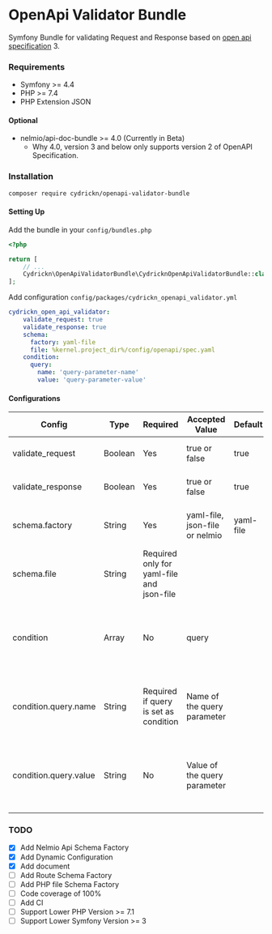 # OpenApi Validator Bundle

Symfony Bundle for validating Request and Response based on [open api specification](https://swagger.io/specification/) 3.

### Requirements

- Symfony >= 4.4
- PHP >= 7.4
- PHP Extension JSON

#### Optional

- nelmio/api-doc-bundle >= 4.0 (Currently in Beta)
    - Why 4.0, version 3 and below only supports version 2 of OpenAPI Specification.


### Installation

```bash
composer require cydrickn/openapi-validator-bundle
```

#### Setting Up

Add the bundle in your `config/bundles.php`

```php
<?php

return [
    // ...
    Cydrickn\OpenApiValidatorBundle\CydricknOpenApiValidatorBundle::class => ['all' => true],
];
```

Add configuration `config/packages/cydrickn_openapi_validator.yml`
```yaml
cydrickn_open_api_validator:
    validate_request: true
    validate_response: true
    schema:
      factory: yaml-file
      file: %kernel.project_dir%/config/openapi/spec.yaml
    condition:
      query:
        name: 'query-parameter-name'
        value: 'query-parameter-value'
```

#### Configurations

|Config           |Type   |Required|Accepted Value                |Default  |Description|
|-----------------|-------|--------|------------------------------|---------|-----------|
|validate_request |Boolean|Yes     |true or false                 |true     |Enable validating of request|
|validate_response|Boolean|Yes     |true or false                 |true     |Enable validating of response|
|schema.factory   |String |Yes     |yaml-file, json-file or nelmio|yaml-file|Factory to use to generate the schema for validation|
|schema.file      |String |Required only for yaml-file and json-file|||File path of the specification|
|condition        |Array  |No      |query                         |     |Dynamically enable/disable the validator. Validation will occur only if condition passes.
|condition.query.name|String|Required if query is set as condition|Name of the query parameter| |Checks if this query parameter exists before running validation.
|condition.query.value|String|No|Value of the query parameter| |Checks if the query parameter has this exact value before running validation.

### TODO

- [x] Add Nelmio Api Schema Factory
- [x] Add Dynamic Configuration
- [x] Add document
- [ ] Add Route Schema Factory
- [ ] Add PHP file Schema Factory
- [ ] Code coverage of 100%
- [ ] Add CI
- [ ] Support Lower PHP Version >= 7.1
- [ ] Support Lower Symfony Version >= 3
